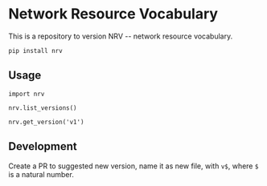 # Network Resource Vocabulary

This is a repository to version NRV -- network resource vocabulary.

`pip install nrv`

## Usage

```
import nrv

nrv.list_versions()

nrv.get_version('v1')
```

## Development

Create a PR to suggested new version, name it as new file, with `v$`, where `$` is a natural number.
